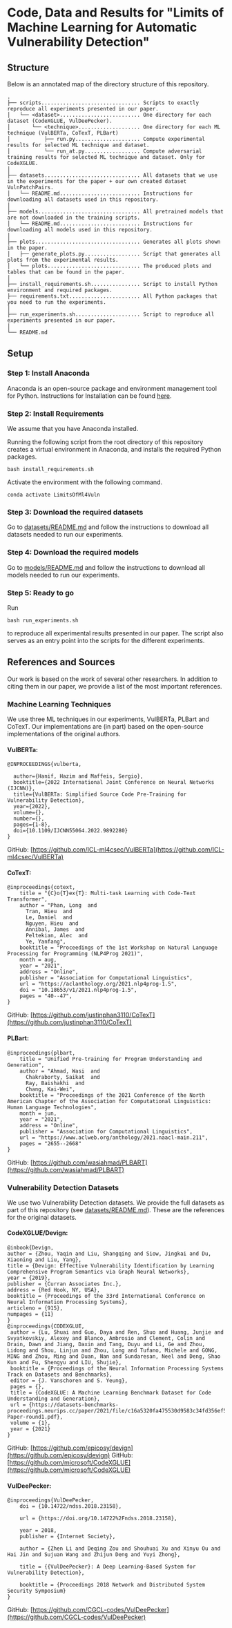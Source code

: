 # Code, Data and Results for "Limits of Machine Learning for Automatic Vulnerability Detection"

## Structure

Below is an annotated map of the directory structure of this repository.

```
.
├── scripts................................ Scripts to exactly reproduce all experiments presented in our paper.
│   └── <dataset>.......................... One directory for each dataset (CodeXGLUE, VulDeePecker).
│       └── <technique>.................... One directory for each ML technique (VulBERTa, CoTexT, PLBart)
│           ├── run.py..................... Compute experimental results for selected ML technique and dataset.
│           └── run_at.py.................. Compute adversarial training results for selected ML technique and dataset. Only for CodeXGLUE.
│
├── datasets............................... All datasets that we use in the experiments for the paper + our own created dataset VulnPatchPairs.
│   └── README.md.......................... Instructions for downloading all datasets used in this repository.
│
├── models................................. All pretrained models that are not downloaded in the training scripts.
│   └── README.md.......................... Instructions for downloading all models used in this repository.
│
├── plots.................................. Generates all plots shown in the paper.
│   ├── generate_plots.py.................. Script that generates all plots from the experimental results.
│   └── plots.............................. The produced plots and tables that can be found in the paper.
│
├── install_requirements.sh................ Script to install Python environment and required packages.
├── requirements.txt....................... All Python packages that you need to run the experiments.
│
├── run_experiments.sh..................... Script to reproduce all experiments presented in our paper.
│
└── README.md
```

## Setup

### Step 1: Install Anaconda
Anaconda is an open-source package and environment management tool for Python. Instructions for Installation can be found [here](https://www.anaconda.com/products/distribution).

### Step 2: Install Requirements
We assume that you have Anaconda installed.

Running the following script from the root directory of this repository creates a virtual environment in Anaconda, and installs the required Python packages.

```
bash install_requirements.sh
```
Activate the environment with the following command.
```
conda activate LimitsOfMl4Vuln
```

### Step 3: Download the required datasets
Go to [datasets/README.md](https://github.com/LimitsOfML4Vuln/ICSE2024/blob/main/datasets/README.md) and follow the instructions to download all datasets needed to run our experiments.

### Step 4: Download the required models
Go to [models/README.md](https://github.com/LimitsOfML4Vuln/ICSE2024/blob/main/models/README.md) and follow the instructions to download all models needed to run our experiments.

### Step 5: Ready to go
Run 
```
bash run_experiments.sh
```
to reproduce all experimental results presented in our paper. The script also serves as an entry point into the scripts for the different experiments.

## References and Sources
Our work is based on the work of several other researchers. In addition to citing them in our paper, we provide a list of the most important references.
### Machine Learning Techniques

We use three ML techniques in our experiments, VulBERTa, PLBart and CoTexT. Our implementations are (in part) based on the open-source implementations of the original authors.

#### VulBERTa:

```
@INPROCEEDINGS{vulberta,

  author={Hanif, Hazim and Maffeis, Sergio},
  booktitle={2022 International Joint Conference on Neural Networks (IJCNN)}, 
  title={VulBERTa: Simplified Source Code Pre-Training for Vulnerability Detection}, 
  year={2022},
  volume={},
  number={},
  pages={1-8},
  doi={10.1109/IJCNN55064.2022.9892280}
}
```

GitHub: [https://github.com/ICL-ml4csec/VulBERTa](https://github.com/ICL-ml4csec/VulBERTa)

#### CoTexT:

```
@inproceedings{cotext,
    title = "{C}o{T}ex{T}: Multi-task Learning with Code-Text Transformer",
    author = "Phan, Long  and
      Tran, Hieu  and
      Le, Daniel  and
      Nguyen, Hieu  and
      Annibal, James  and
      Peltekian, Alec  and
      Ye, Yanfang",
    booktitle = "Proceedings of the 1st Workshop on Natural Language Processing for Programming (NLP4Prog 2021)",
    month = aug,
    year = "2021",
    address = "Online",
    publisher = "Association for Computational Linguistics",
    url = "https://aclanthology.org/2021.nlp4prog-1.5",
    doi = "10.18653/v1/2021.nlp4prog-1.5",
    pages = "40--47",
}
```

GitHub: [https://github.com/justinphan3110/CoTexT](https://github.com/justinphan3110/CoTexT)

#### PLBart:

```
@inproceedings{plbart,
    title = "Unified Pre-training for Program Understanding and Generation",
    author = "Ahmad, Wasi  and
      Chakraborty, Saikat  and
      Ray, Baishakhi  and
      Chang, Kai-Wei",
    booktitle = "Proceedings of the 2021 Conference of the North American Chapter of the Association for Computational Linguistics: Human Language Technologies",
    month = jun,
    year = "2021",
    address = "Online",
    publisher = "Association for Computational Linguistics",
    url = "https://www.aclweb.org/anthology/2021.naacl-main.211",
    pages = "2655--2668"
}
```

GitHub: [https://github.com/wasiahmad/PLBART](https://github.com/wasiahmad/PLBART)

### Vulnerability Detection Datasets

We use two Vulnerability Detection datasets. We provide the full datasets as part of this repository (see [datasets/README.md](https://github.com/LimitsOfML4Vuln/ICSE2024/blob/main/datasets/README.md)). These are the references for the original datasets.

#### CodeXGLUE/Devign:

```
@inbook{Devign,
author = {Zhou, Yaqin and Liu, Shangqing and Siow, Jingkai and Du, Xiaoning and Liu, Yang},
title = {Devign: Effective Vulnerability Identification by Learning Comprehensive Program Semantics via Graph Neural Networks},
year = {2019},
publisher = {Curran Associates Inc.},
address = {Red Hook, NY, USA},
booktitle = {Proceedings of the 33rd International Conference on Neural Information Processing Systems},
articleno = {915},
numpages = {11}
}
@inproceedings{CODEXGLUE,
 author = {Lu, Shuai and Guo, Daya and Ren, Shuo and Huang, Junjie and Svyatkovskiy, Alexey and Blanco, Ambrosio and Clement, Colin and Drain, Dawn and Jiang, Daxin and Tang, Duyu and Li, Ge and Zhou, Lidong and Shou, Linjun and Zhou, Long and Tufano, Michele and GONG, MING and Zhou, Ming and Duan, Nan and Sundaresan, Neel and Deng, Shao Kun and Fu, Shengyu and LIU, Shujie},
 booktitle = {Proceedings of the Neural Information Processing Systems Track on Datasets and Benchmarks},
 editor = {J. Vanschoren and S. Yeung},
 pages = {},
 title = {CodeXGLUE: A Machine Learning Benchmark Dataset for Code Understanding and Generation},
 url = {https://datasets-benchmarks-proceedings.neurips.cc/paper/2021/file/c16a5320fa475530d9583c34fd356ef5-Paper-round1.pdf},
 volume = {1},
 year = {2021}
}
```
GitHub: [https://github.com/epicosy/devign](https://github.com/epicosy/devign)
GitHub: [https://github.com/microsoft/CodeXGLUE](https://github.com/microsoft/CodeXGLUE)

#### VulDeePecker:

```
@inproceedings{VulDeePecker,
	doi = {10.14722/ndss.2018.23158},
  
	url = {https://doi.org/10.14722%2Fndss.2018.23158},
  
	year = 2018,
	publisher = {Internet Society},
  
	author = {Zhen Li and Deqing Zou and Shouhuai Xu and Xinyu Ou and Hai Jin and Sujuan Wang and Zhijun Deng and Yuyi Zhong},
  
	title = {{VulDeePecker}: A Deep Learning-Based System for Vulnerability Detection},
  
	booktitle = {Proceedings 2018 Network and Distributed System Security Symposium}
}
```

GitHub: [https://github.com/CGCL-codes/VulDeePecker](https://github.com/CGCL-codes/VulDeePecker)









